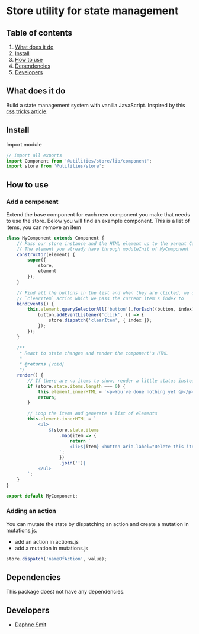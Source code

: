 # Store utility for state management

## Table of contents

1. [What does it do](#markdown-header-what-does-it-do)
2. [Install](#markdown-header-install)
3. [How to use](#markdown-header-how-to-use)
4. [Dependencies](#markdown-header-dependencies)
5. [Developers](#markdown-header-developers)

## What does it do

Build a state management system with vanilla JavaScript.
Inspired by this [css tricks article](https://css-tricks.com/build-a-state-management-system-with-vanilla-javascript/).

## Install

Import module

```javascript
// Import all exports
import Component from '@utilities/store/lib/component';
import store from '@utilities/store';
```

## How to use

### Add a component

Extend the base component for each new component you make that needs to use the store.
Below you will find an example component.
This is a list of items, you can remove an item

```javascript
class MyComponent extends Component {
    // Pass our store instance and the HTML element up to the parent Component
    // The element you already have through moduleInit of MyComponent
    constructor(element) {
        super({
            store,
            element
        });
    }

    // Find all the buttons in the list and when they are clicked, we dispatch a
    // `clearItem` action which we pass the current item's index to
    bindEvents() {
        this.element.querySelectorAll('button').forEach((button, index) => {
            button.addEventListener('click', () => {
                store.dispatch('clearItem', { index });
            });
        });
    }

    /**
     * React to state changes and render the component's HTML
     *
     * @returns {void}
     */
    render() {
        // If there are no items to show, render a little status instead
        if (store.state.items.length === 0) {
            this.element.innerHTML = `<p>You've done nothing yet 😢</p>`;
            return;
        }

        // Loop the items and generate a list of elements
        this.element.innerHTML = `
            <ul>
                ${store.state.items
                    .map(item => {
                        return `
                        <li>${item} <button aria-label="Delete this item">×</button></li>
                    `;
                    })
                    .join('')}
            </ul>
        `;
    }
}

export default MyComponent;
```

### Adding an action

You can mutate the state by dispatching an action and create a mutation in mutations.js.

-   add an action in actions.js
-   add a mutation in mutations.js

```javascript
store.dispatch('nameOfAction', value);
```

## Dependencies

This package doest not have any dependencies.

## Developers

-   [Daphne Smit](mailto:daphne.smit@deptagency.com)
